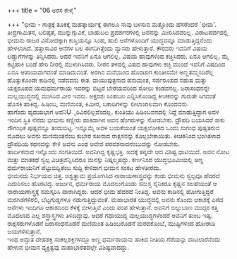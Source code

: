 +++
title = "06 ಅರಸ ಕೇಳೈ"

+++
"ಭೀಮ - ಗಾತ್ರಕ್ಕೆ ತೂಕಕ್ಕೆ ಮಹತ್ಕಾರ್ಯಕ್ಕೆ ಈಗಲೂ ನಾವು ಬಳಸುವ ಮತ್ತೊಂದು ಹೆಸರೆಂದರೆ `ಭೀಮ'. ತೀವ್ರಗಾಮಿತನ, ಬಲಿಷ್ಠತೆ, ಮುನ್ನುಗ್ಗುವಿಕೆ, ಬಾಹುಬಲ ಪ್ರದರ್ಶನಗಳಲ್ಲಿ ಅವನನ್ನು ಮೀರಿಸಿದವರಿಲ್ಲ. ವಿರಾಟಪರ್ವದಲ್ಲಿ ಭೀಮನು ರಾಜರ ವಿನೋದಕ್ಕಾಗಿ ಕುಸ್ತಿಯನ್ನೂ ಸಿಂಹ, ಹುಲಿ ಆನೆಗಳೊಂದಿಗೆ ಯುದ್ಧವನ್ನೂ ಮಾಡುತ್ತಿದ್ದನೆಂದು ಹೇಳಲಾಗಿದೆ. ಹತ್ತುಸಾವಿರ ಆನೆಗಳ ಬಲ ಈಗನಿಗಿತ್ತೆಂದು ವ್ಯಾಸರು ಹೇಳುತ್ತಾರೆ. ಕೌರವರು ಇವನಿಗೆ ವಿಷಯ ಲಡ್ಡುಗೆಗಳನ್ನು ತಿನ್ನಿಸಿದರು. ಆದರೆ ಇವನಿಗೆ ಏನೂ ಆಗಲಿಲ್ಲ. ವಿಷಯ ಹಾವುಗಳಿಂದ ಕಚ್ಚಿಸಿದರು. ಏನೂ ಆಗಲಿಲ್ಲ. ಮೈ ಕಟ್ಟಿಹಾಕಿ ಬಂಡೆ ಹೇರಿ ನೀರಲ್ಲಿ ಮುಳುಗಿಸಿದರು. ನೀರನ ತಳದಲ್ಲಿ ವಿಷದ ಹಾವುಗಳು ಕಚ್ಚಿ ಮುಂದೆ ಇವನಿಗೆ ವಿಷದಿಂದ ಏನೂ ಆಪಾಯವಾಗದಂತೆ ಮಾಡಿದುವಂತೆ. ಅರಗಿನ ಮನೆಯಿಂದ ಹೊರಟಾಗ ಕುಂತೀಸಮೇ ಅಣ್ಣತಮ್ಮಂದಿರೆಲ್ಲ ಹೊತ್ತುಕೊಂಡೇ ಕಾಡಿನಲ್ಲಿ ನಡೆದವನು ಈತ. ವಾಯುಪುತ್ರನಾದ ಹನುಮಂತ, ಸರ್ಪರೂಪದ ನಹುಷ ಮತ್ತು ಯಕ್ಷರೂಪದ ಯಮಧರ್ಮರಾಯ ಇವರನ್ನು ಬಿಟ್ಟರೆ ಬೇರೆಯವರಿಂದ ಸೋಲು ಕಂಡವನಲ್ಲ. ಜರಾಸಂಧನನ್ನೇ ಮಲ್ಲಯುದ್ಧದಲ್ಲಿ ಮುಗಿಸಿದ ವೀರ ಇವನು. ಅಕ್ಷರಶಃ ಸಿಂಹಬಲ ಎನ್ನಿಸಿಕೊಂಡಿದ್ದ ಕೀಚಕನನ್ನು ಗುರುತೇ ಸಿಗದಂತೆ ಹೊಸಕಿ ಹಾಕಿದ್ದ. ಹಿಡಿಂಬ, ಮಣಿಮಂತ, ಕಿಮೀರ, ಬಕಾದಿಗಳನ್ನು ಲೀಲಾಜಾಲವಾಗಿ ಕೊಂದವನು.  
ಹಾಗೆಂದು ಹೃದಯಭಾಗ ಅವನಿU್ಪರಿವಿರಲಿಲ್ಲವೆಂದಲ್ಲ. ಕುಂತಿಯು ಹಿಡಿಂಬವನದಲ್ಲಿ ನಿದ್ದೆ ಮಾಡುತ್ತಿದ್ದಾಗ ಅವಳ ಇಂದಿನ ಸ್ಥಿತಿ ನೆನೆದು ಭೀಮನು ಕಣ್ಣೀರು ಹಾಕಿದಾಗಿನ ಅವನ ಹೆಂಗರುಳನ್ನು ನೋಡಬೇಕು. ದ್ರೌಪದಿ ಬಯಸಿದರೆ ಸಾಕು ಸೌಗಂಧಿಕ ಪುಷ್ಪವನ್ನೂ ತಂದುಬಿಟ್ಟ. ಇನ್ನೊಮ್ಮೆ ಅವಳ ಬಯಕೆಯಂತೆ ಯಕ್ಷಲೋಕದ ಒಂದು ಸುಗಂಧ ಪುಷ್ಪತರುವ ಮೊದಲು ಅವನು ಮಣಿಮಂತನೆಂಬ ಕುಬೇರ ಸಖನಾದ ರಾಕ್ಷಸನನ್ನು ಕೊಲ್ಲಬೇಕಾಯಿತು. ಕೀಚಕನಿಂದ ಭಂಗಿತಳಾದ ದ್ರೌಪದಿಯ ಕಥನವನ್ನು ಕೇಳಿ ಅವನು ಎಂಥ ಆವೇಶ ಪರವಶನಾದನೆಂಬುದನ್ನು ನೋಡಬೇಕು.  
ಹಾರ್ದಿಕವಾದ ಇನ್ನೊಂದು ಸಂಗತಿಯಿದೆ. ಅವನಿಗಿದ್ದ ಕೃಷ್ಣಭಕ್ತಿ. ಅದಕ್ಕೆ ತನ್ನದೇ ಆದ ವಿಶಿಷ್ಟ ಧಾಟಿಯಿದೆ. ಅವನ ನೋಟ ಮತ್ತು ಮಾತಕಥೆ ಸ್ವಲ್ಪ ವಿಚಿತ್ರವೆನ್ನಿಸಿದರೂ ಮನಸ್ಸು ನಿಷ್ಕಲ್ಮಷದ್ದು. ಕರ್ಣನಿಂದ ಯುದ್ಧಭೂಮಿಯಲ್ಲಿ ಅಣ್ಣ ಧರ್ಮರಾಯನಿಗೆ ಪೆಟ್ಟುಬಿದ್ದಿತೆಂಬ ಸುದ್ದಿ ಕೇಳಿದಾಗ ಭೀಮನ ಸಂಕಟ ಹೇಳತೀರದು.  
ಭೀಮನದು ನಿರ್ಭಯದ ಚಿತ್ತ. ಅಶ್ವತ್ಥಾಮ ಪ್ರಯೋಗಿಸಿದ ನಾರಾಯಣಾಸ್ತ್ರವನ್ನು ಕಂಡು ಭೀಮನು ಸ್ವಲ್ಪವೂ ಹೆದರದೆ ಎದುರಿಸಲು ಹೊರಟಿದ್ದ. ಅರ್ಜುನ, ಧರ್ಮರಾಯ ಮೊದಲುಗೊಂಡು ಸಮಸ್ತ ಸೈನಿಕರೂ ಕೃಷ್ಣನ ಸಲಹೆಯಂತೆ ಆ ನಾರಾಯಣಾಸ್ತ್ರಕ್ಕೆ ನಮಸ್ಕರಿಸಿ ಪಾರಾಗಿದ್ದರು. ಆದರೆ ಭೀಮ ಹೆದರದೆ ನಿಂತಿದ್ದ. ಅವನು ಕಾಡಿನಲ್ಲಿ ಹೋಗುತ್ತಿದ್ದರೆ ಮರಗಿಡಗಳಿರಲಿ, ಬೆಟ್ಟಗುಡ್ಡಗಳೂ ನಡುಗುತ್ತಿದ್ದುವಂತೆ. ಮಹಾಭಾರತ ಯುದ್ಧದಲ್ಲಿ ಅವನು ಕೊಂದು ಆಕಾಶಕ್ಕೆ ಎಸೆದ ಆನೆಗಳು ಇಂದಿಗೂ ಆಕಾಶದಿಂದ ಕೆಳಕ್ಕೆ ಬೀಳುತ್ತಿವೆ ಎಂದು ಪಂಪ ಹೇಳುತ್ತಾನೆ. ಅವನಿಗೆ ಬಿಲ್ಲುಬಾಣ ಮುದ್ಗರ ಕತ್ತಿ ಮೊದಲಾದ ಎಲ್ಲ ಶಸ್ತ್ರಾಸ್ತ್ರಗಳು ತಿಳಿದಿದ್ದುವು. ಆದರೆ ಗಧಾಯುದ್ದ ಮಲ್ಲಯುದ್ಧಗಳೆಂದರೆ ಅವನಿಗೆ ತುಂಬ ಇಷ್ಟ. ರಾಕ್ಷಸರುಗಳೊಡನೆ ಜರಾಸಂಧನೊಡನೆ ಮಣಿಮಂತ ಹಿಡಿಂಬರೊಡನೆ ಮರದಕೊಂಬೆ, ಮುಷ್ಟಿಗಳಿಂದ ಹೋರಾಡಿ ಜಯಗಳಿಸುತ್ತಾನೆ.  
ಇಂಥ ಅದ್ಭುತ ದೇಹಶಕ್ತಿ ಸಂಕಲ್ಪಶಕ್ತಿಗಳಿದ್ದೂ ಅಣ್ಣ ಧರ್ಮರಾಯನು ಹಾಕಿದ ನೀತಿಯ ಗೆರೆಯನ್ನು ದಾಟಲಾರೆನೆಂದು ಹೇಳುವ ಭೀಮನ ವ್ಯಕ್ತಿತ್ವವು ಮಹಾಭಾರತದಲ್ಲೇ ವಿಶಿಷ್ಟವಾದದ್ದು.